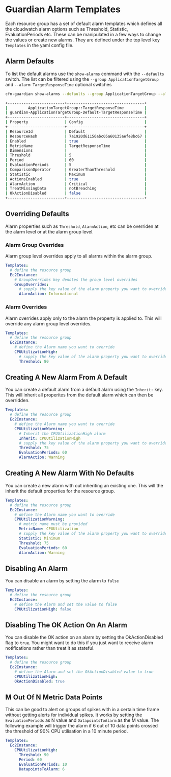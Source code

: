 # Guardian Alarm Templates

Each resource group has a set of default alarm templates which defines all the cloudwatch alarm options such as Threshold, Statistic, EvaluationPeriods etc. These can be manipulated in a few ways to change the values or create new alarms. They are defined under the top level key `Templates` in the yaml config file.

## Alarm Defaults

To list the default alarms use the `show-alarms` command with the `--defaults` switch.
The list can be filtered using the `--group ApplicationTargetGroup` and `--alarm TargetResponseTime` optional switches

```sh
cfn-guardian show-alarms --defaults --group ApplicationTargetGroup --alarm TargetResponseTime

+-------------------------+----------------------------------+
|         ApplicationTargetGroup::TargetResponseTime         |
| guardian-ApplicationTargetGroup-Default-TargetResponseTime |
+-------------------------+----------------------------------+
| Property                | Config                           |
+-------------------------+----------------------------------+
| ResourceId              | Default                          |
| ResourceHash            | 7a1920d61156abc05a60135aefe8bc67 |
| Enabled                 | true                             |
| MetricName              | TargetResponseTime               |
| Dimensions              |                                  |
| Threshold               | 5                                |
| Period                  | 60                               |
| EvaluationPeriods       | 5                                |
| ComparisonOperator      | GreaterThanThreshold             |
| Statistic               | Maximum                          |
| ActionsEnabled          | true                             |
| AlarmAction             | Critical                         |
| TreatMissingData        | notBreaching                     |
| OkActionDisabled        | false                            |
+-------------------------+----------------------------------+
```

## Overriding Defaults

Alarm properties such as `Threshold`, `AlarmAction`, etc can be overriden at the alarm level or at the alarm group level. 

### Alarm Group Overrides

Alarm group level overrides apply to all alarms within the alarm group. 

```yaml
Templates:
  # define the resource group
  Ec2Instance:
    # GroupOverrides key denotes the group level overrides
    GroupOverrides:
      # supply the key value of the alarm property you want to override
      AlarmAction: Informational
```

### Alarm Overrides

Alarm overrides apply only to the alarm the property is applied to. This will override any alarm group level overrides.

```yaml
Templates:
  # define the resource group
  Ec2Instance:
    # define the Alarm name you want to override
    CPUUtilizationHigh:
      # supply the key value of the alarm property you want to override
      Threshold: 80
```

## Creating A New Alarm From A Default

You can create a default alarm from a default alarm using the `Inherit:` key. This will inherit all properites from the default alarm which can then be overridden.

```yaml
Templates:
  # define the resource group
  Ec2Instance:
    # define the Alarm name you want to override
    CPUUtilizationWarning:
      # Inherit the CPUUtilizationHigh alarm
      Inherit: CPUUtilizationHigh
      # supply the key value of the alarm property you want to override
      Threshold: 75
      EvaluationPeriods: 60
      AlarmAction: Warning
```

## Creating A New Alarm With No Defaults

You can create a new alarm with out inheriting an existing one. This will the inherit the default properties for the resource group.

```yaml
Templates:
  # define the resource group
  Ec2Instance:
    # define the Alarm name you want to override
    CPUUtilizationWarning:
      # metric name must be provided
      MetricName: CPUUtilization
      # supply the key value of the alarm property you want to override
      Statistic: Minimum
      Threshold: 75
      EvaluationPeriods: 60
      AlarmAction: Warning
```

## Disabling An Alarm

You can disable an alarm by setting the alarm to `false`

```yaml
Templates:
  # define the resource group
  Ec2Instance:
    # define the Alarm and set the value to false
    CPUUtilizationHigh: false
```

## Disabling The OK Action On An Alarm

You can disable the OK action on an alarm by setting the OkActionDisabled flag to `true`. You might want to do this if you just want to receive alarm notifications rather than treat it as stateful.

```yaml
Templates:
  # define the resource group
  Ec2Instance:
    # define the Alarm and set the OkActionDisabled value to true
    CPUUtilizationHigh:
    OkActionDisabled: true
```

## M Out Of N Metric Data Points

This can be good to alert on groups of spikes with in a certain time frame without getting alerts for individual spikes.
It works by setting the `EvaluationPeriods` as N value and `DatapointsToAlarm` as the M value. 
The following example will trigger the alarm if 6 out of 10 data points crossed the threshold of 90% CPU utilisation in a 10 minute period.

```yaml
Templates:
  Ec2Instance:
    CPUUtilizationHigh:
      Threshold: 90
      Period: 60
      EvaluationPeriods: 10
      DatapointsToAlarm: 6
```